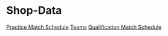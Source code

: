 # Shop-Data

[Practice Match Schedule](PDF's/practice.pdf)
[Teams](PDF's/teams.pdf)
[Qualification Match Schedule](PDF's/qualification.pdf)

